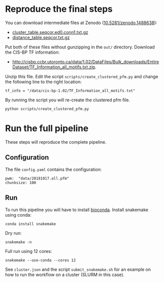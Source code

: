 # Reproduce the final steps

You can download intermediate files at Zenodo ([10.5281/zenodo.1488638](https://doi.org/10.5281/zenodo.1488638)): 

* [cluster_table.seqcor.ed0.conn1.txt.gz](https://zenodo.org/record/1488638/files/cluster_table.seqcor.ed0.conn1.txt.gz?download=1)
* [distance_table.seqcor.txt.gz](https://zenodo.org/record/1488638/files/distance_table.seqcor.txt.gz?download=1)

Put both of these files without gunzipping in the `out/` directory. 
Download the CIS-BP TF information: 

* http://cisbp.ccbr.utoronto.ca/data/1.02/DataFiles/Bulk_downloads/EntireDataset/TF_Information_all_motifs.txt.zip. 

Unzip this file.
Edit the script `scripts/create_clustered_pfm.py` and change the following line to the right location:

```
tf_info = "/data/cis-bp-1.02/TF_Information_all_motifs.txt"
```

By running the script you will re-create the clustered pfm file.

```
python scripts/create_clustered_pfm.py
```

# Run the full pipeline

These steps will reproduce the complete pipeline.

## Configuration

The file `config.yaml` contains the configuration:

``` 
pwm:  "data/20181017.all.pfm"
chunksize: 100
```

## Run

To run this pipeline you will have to install [bioconda](https://bioconda.github.io/).
Install snakemake using conda:

``` 
conda install snakemake
```

Dry run: 

```
snakemake -n
```

Full run using 12 cores:
``` 
snakemake --use-conda --cores 12
``` 

See `cluster.json` and the script `submit_snakemake.sh` for an example on how to
run the workflow on a cluster (SLURM in this case).

